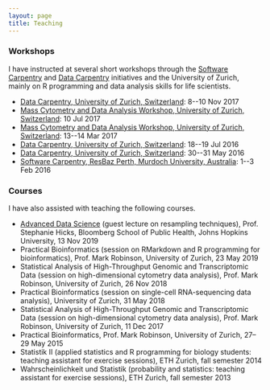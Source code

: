 ```yaml
---
layout: page
title: Teaching
---
```



### Workshops

I have instructed at several short workshops through the [Software Carpentry](https://software-carpentry.org/) and [Data Carpentry](https://datacarpentry.org/) initiatives and the University of Zurich, mainly on R programming and data analysis skills for life scientists.

- [Data Carpentry, University of Zurich, Switzerland](https://pennekampster.github.io/2017-11-08-lugano/): 8--10 Nov 2017
- [Mass Cytometry and Data Analysis Workshop, University of Zurich, Switzerland](https://github.com/lmweber/CyTOF-workshop-2017-07-10): 10 Jul 2017
- [Mass Cytometry and Data Analysis Workshop, University of Zurich, Switzerland](https://github.com/lmweber/CyTOF-workshop-2017-03-13): 13--14 Mar 2017
- [Data Carpentry, University of Zurich, Switzerland](https://markrobinsonuzh.github.io/2016-07-18-zurich/): 18--19 Jul 2016
- [Data Carpentry, University of Zurich, Switzerland](http://lmweber.github.io/2016-05-30-Zurich/): 30--31 May 2016
- [Software Carpentry, ResBaz Perth, Murdoch University, Australia](http://raffademichelis.github.io/2016-02-01-perth/): 1--3 Feb 2016



### Courses

I have also assisted with teaching the following courses.

- [Advanced Data Science](https://jhu-advdatasci.github.io/2019/) (guest lecture on resampling techniques), Prof. Stephanie Hicks, Bloomberg School of Public Health, Johns Hopkins University, 13 Nov 2019
- Practical Bioinformatics (session on RMarkdown and R programming for bioinformatics), Prof. Mark Robinson, University of Zurich, 23 May 2019
- Statistical Analysis of High-Throughput Genomic and Transcriptomic Data (session on high-dimensional cytometry data analysis), Prof. Mark Robinson, University of Zurich, 26 Nov 2018
- Practical Bioinformatics (session on single-cell RNA-sequencing data analysis), University of Zurich, 31 May 2018
- Statistical Analysis of High-Throughput Genomic and Transcriptomic Data (session on high-dimensional cytometry data analysis), Prof. Mark Robinson, University of Zurich, 11 Dec 2017
- Practical Bioinformatics, Prof. Mark Robinson, University of Zurich, 27–29 May 2015
- Statistik II (applied statistics and R programming for biology students: teaching assistant for exercise sessions), ETH Zurich, fall semester 2014
- Wahrscheinlichkeit und Statistik (probability and statistics: teaching assistant for exercise sessions), ETH Zurich, fall semester 2013


